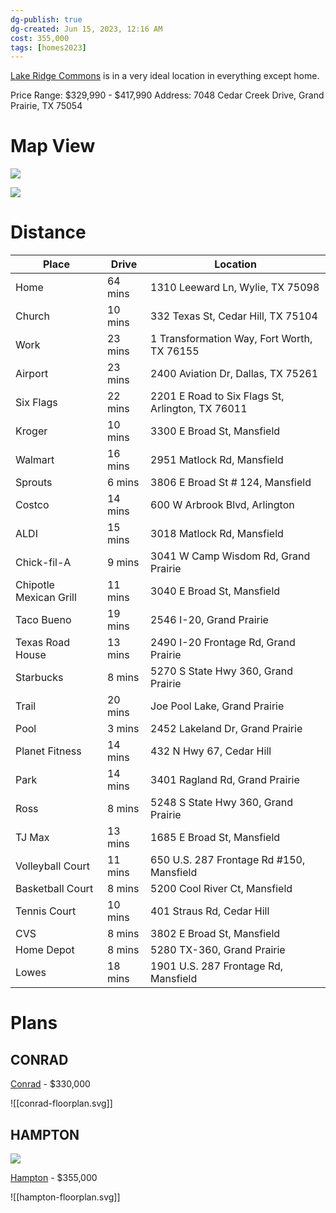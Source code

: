 ```yaml
---
dg-publish: true
dg-created: Jun 15, 2023, 12:16 AM
cost: 355,000
tags: [homes2023]
---
```


[Lake Ridge Commons](https://cbjenihomes.com/communities/cbj-lake-ridge-commons/) is in a very ideal location in everything except home.

Price Range: $329,990 - $417,990
Address: 7048 Cedar Creek Drive, Grand Prairie, TX 75054

# Map View

![](https://i.imgur.com/fPQ27Lf.png)

![](https://i.imgur.com/ZTVgU6v.png)


# Distance

| Place                  | Drive   | Location                                         |
|------------------------|---------|--------------------------------------------------|
| Home                   | 64 mins | 1310 Leeward Ln, Wylie, TX 75098                 |
| Church                 | 10 mins | 332 Texas St, Cedar Hill, TX 75104               |
| Work                   | 23 mins | 1 Transformation Way, Fort Worth, TX 76155       |
| Airport                | 23 mins | 2400 Aviation Dr, Dallas, TX 75261               |
| Six Flags              | 22 mins | 2201 E Road to Six Flags St, Arlington, TX 76011 |
| Kroger                 | 10 mins | 3300 E Broad St, Mansfield                       |
| Walmart                | 16 mins | 2951 Matlock Rd, Mansfield                       |
| Sprouts                | 6 mins  | 3806 E Broad St # 124, Mansfield                 |
| Costco                 | 14 mins | 600 W Arbrook Blvd, Arlington                    |
| ALDI                   | 15 mins | 3018 Matlock Rd, Mansfield                       |
| Chick-fil-A            | 9 mins  | 3041 W Camp Wisdom Rd, Grand Prairie             |
| Chipotle Mexican Grill | 11 mins | 3040 E Broad St, Mansfield                       |
| Taco Bueno             | 19 mins | 2546 I-20, Grand Prairie                         |
| Texas Road House       | 13 mins | 2490 I-20 Frontage Rd, Grand Prairie             |
| Starbucks              | 8 mins  | 5270 S State Hwy 360, Grand Prairie              |
| Trail                  | 20 mins | Joe Pool Lake, Grand Prairie                     |
| Pool                   | 3 mins  | 2452 Lakeland Dr, Grand Prairie                  |
| Planet Fitness         | 14 mins | 432 N Hwy 67, Cedar Hill                         |
| Park                   | 14 mins | 3401 Ragland Rd, Grand Prairie                   |
| Ross                   | 8 mins  | 5248 S State Hwy 360, Grand Prairie              |
| TJ Max                 | 13 mins | 1685 E Broad St, Mansfield                       |
| Volleyball Court       | 11 mins | 650 U.S. 287 Frontage Rd #150, Mansfield         |
| Basketball Court       | 8 mins  | 5200 Cool River Ct, Mansfield                    |
| Tennis Court           | 10 mins | 401 Straus Rd, Cedar Hill                        |
| CVS                    | 8 mins  | 3802 E Broad St, Mansfield                       |
| Home Depot             | 8 mins  | 5280 TX-360, Grand Prairie                       |
| Lowes                  | 18 mins | 1901 U.S. 287 Frontage Rd, Mansfield             |

# Plans

## CONRAD

[Conrad](https://cbjenihomes.com/communities/cbj-lake-ridge-commons/conrad-3/) - $330,000

![[conrad-floorplan.svg]]

## HAMPTON

![](https://cbjenihomes.com/wp-content/uploads/2023/03/Lake-Ridge-Commons_website_1000x715.jpg)

[Hampton](https://cbjenihomes.com/communities/cbj-lake-ridge-commons/hampton-4/) - $355,000

![[hampton-floorplan.svg]]